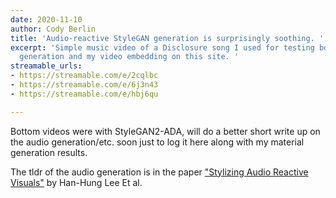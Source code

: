 ```yaml
---
date: 2020-11-10
author: Cody Berlin
title: 'Audio-reactive StyleGAN generation is surprisingly soothing. '
excerpt: 'Simple music video of a Disclosure song I used for testing both audio-reactive
  generation and my video embedding on this site. '
streamable_urls:
- https://streamable.com/e/2cqlbc
- https://streamable.com/e/6j3n43
- https://streamable.com/e/hbj6qu

---
```

Bottom videos were with StyleGAN2-ADA, will do a better short write up on the audio generation/etc. soon just to log it here along with my material generation results.

The tldr of the audio generation is in the paper ["Stylizing Audio Reactive Visuals"](https://neurips2019creativity.github.io/doc/Stylizing%20Audio%20Reactive%20Visuals.pdf) by Han-Hung Lee Et al. 